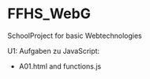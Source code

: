 # FFHS_WebG
SchoolProject for basic Webtechnologies


U1: Aufgaben zu JavaScript:
- A01.html and functions.js
